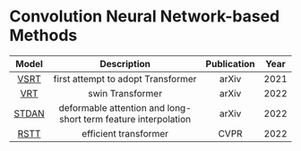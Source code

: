 # Convolution Neural Network-based Methods
Model | Description | Publication | Year
:-:|:-:|:-:|:-:
[VSRT](https://arxiv.org/pdf/2106.06847.pdf)|first attempt to adopt Transformer|arXiv|2021
[VRT](https://arxiv.org/pdf/2201.12288.pdf)|swin Transformer|arXiv|2022
[STDAN](https://arxiv.org/abs/2203.06841)|deformable attention and long-short term feature interpolation|arXiv|2022
[RSTT](https://openaccess.thecvf.com/content/CVPR2022/papers/Geng_RSTT_Real-Time_Spatial_Temporal_Transformer_for_Space-Time_Video_Super-Resolution_CVPR_2022_paper.pdf)|efficient transformer|CVPR|2022
